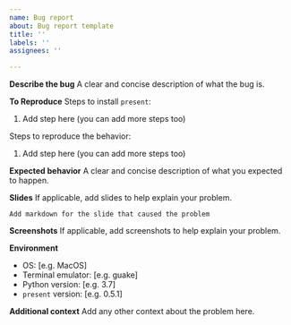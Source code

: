 ```yaml
---
name: Bug report
about: Bug report template
title: ''
labels: ''
assignees: ''

---
```


<!-- Please read the filing issues section of the contributor's guide first: https://present.readthedocs.io/en/latest/contributing.html#filing-issues -->

**Describe the bug**
A clear and concise description of what the bug is.

**To Reproduce**
Steps to install `present`:
1. Add step here (you can add more steps too)

Steps to reproduce the behavior:
1. Add step here (you can add more steps too)

**Expected behavior**
A clear and concise description of what you expected to happen.

**Slides**
If applicable, add slides to help explain your problem.
```
Add markdown for the slide that caused the problem
```

**Screenshots**
If applicable, add screenshots to help explain your problem.

**Environment**
 - OS: [e.g. MacOS]
 - Terminal emulator: [e.g. guake]
 - Python version: [e.g. 3.7]
 - `present` version: [e.g. 0.5.1]

**Additional context**
Add any other context about the problem here.
